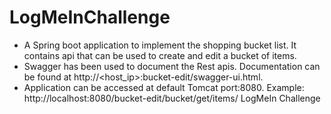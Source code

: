 # LogMeInChallenge
- A Spring boot application to implement the shopping bucket list. It contains api that can be used to create and edit a bucket of items.
- Swagger has been used to document the Rest apis. Documentation can be found at http://<host_ip>:bucket-edit/swagger-ui.html.
- Application can be accessed at default Tomcat port:8080. Example: http://localhost:8080/bucket-edit/bucket/get/items/<userID>
LogMeIn Challenge
